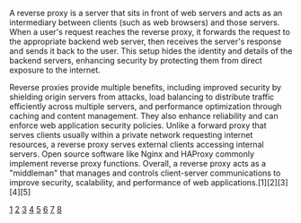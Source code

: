 A reverse proxy is a server that sits in front of web servers and acts as an intermediary between clients (such as web
browsers) and those servers. When a user's request reaches the reverse proxy, it forwards the request to the appropriate
backend web server, then receives the server's response and sends it back to the user. This setup hides the identity and
details of the backend servers, enhancing security by protecting them from direct exposure to the internet.

Reverse proxies provide multiple benefits, including improved security by shielding origin servers from attacks, load
balancing to distribute traffic efficiently across multiple servers, and performance optimization through caching and content
management. They also enhance reliability and can enforce web application security policies. Unlike a forward proxy that
serves clients usually within a private network requesting internet resources, a reverse proxy serves external clients
accessing internal servers. Open source software like Nginx and HAProxy commonly implement reverse proxy functions. Overall,
a reverse proxy acts as a "middleman" that manages and controls client-server communications to improve security,
scalability, and performance of web applications.[1][2][3][4][5]

[1](https://www.fortinet.com/resources/cyberglossary/reverse-proxy) [2](https://en.wikipedia.org/wiki/Reverse_proxy)
[3](https://www.zscaler.com/resources/security-terms-glossary/what-is-reverse-proxy)
[4](https://www.f5.com/glossary/reverse-proxy) [5](https://www.cloudflare.com/learning/cdn/glossary/reverse-proxy/)
[6](https://www.reddit.com/r/unRAID/comments/zcw7ik/what_exactly_does_reverse_proxy_do/)
[7](https://www.frontstack.pl/blog/proxy) [8](https://www.strongdm.com/blog/difference-between-proxy-and-reverse-proxy)
